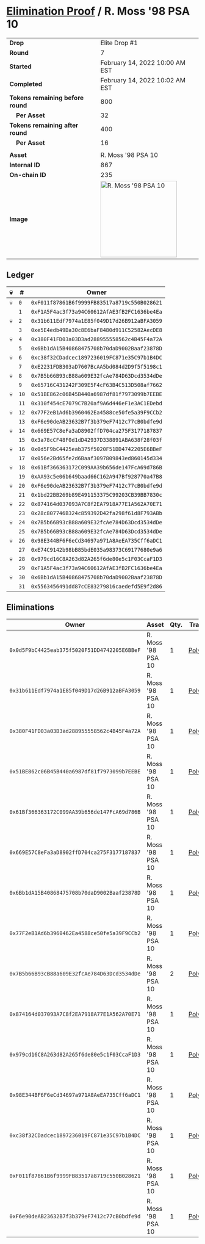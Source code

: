 # [Elimination Proof](./readme.md) / R. Moss &#039;98 PSA 10

|||
|---|---|
| **Drop** | Elite Drop #1 |
| **Round** | 7 |
| **Started** | February 14, 2022 10:00 AM EST |
| **Completed** | February 14, 2022 10:02 AM EST |
| **Tokens remaining before round** | 800 |
| **&nbsp;&nbsp;&nbsp;&nbsp;Per Asset** | 32 |
| **Tokens remaining after round** | 400 |
| **&nbsp;&nbsp;&nbsp;&nbsp;Per Asset** | 16 |
| | |
| **Asset** | R. Moss &#039;98 PSA 10 |
| **Internal ID** | 867 |
| **On-chain ID** | 235 |
| **Image** | <img src="https://tcdn.blokpax.com/95836cf2-27e6-4678-b9c4-8cfa8f671b9c/94e83ac7dcbb4642fe7e363f76bc35174f001e958e4e8d723f653508f9e60ad6.png" height="200" alt="R. Moss &#039;98 PSA 10" /> |

## Ledger

| 💀 | # | Owner |
| --- | --- | --- |
| 💀 | `0` | `0xF011f87861B6f9999FB83517a8719c550B028621` |
|  | `1` | `0xF1A5F4ac3f73a94C60612AfAE3fB2FC1636be4Ea` |
| 💀 | `2` | `0x31b611Edf7974a1E85f049D17d26B912aBFA3059` |
|  | `3` | `0xe5E4edb49Da30c8E6baF8480d911C52582AecDE8` |
| 💀 | `4` | `0x380F41FD03a03D3ad288955558562c4B45F4a72A` |
|  | `5` | `0x6Bb1dA15B40868475708b70daD9002Baaf23878D` |
| 💀 | `6` | `0xc38f32CDadcec1897236019FC871e35C97b1B4DC` |
|  | `7` | `0xE2231FDB303aD7607BcAA5bd084d2D9f5f5198c1` |
| 💀 | `8` | `0x7B5b66B93cB88a609E32fcAe784D63Dcd3534dDe` |
|  | `9` | `0x65716C431242F309E5F4cF63B4C513D508af7662` |
| 💀 | `10` | `0x51BE862c06B45B440a6987df81f7973099b7EEBE` |
|  | `11` | `0x310f454cE7079C7B20af9A6d446eF1e3AC1EDebd` |
| 💀 | `12` | `0x77F2eB1Ad6b3960462Ea4588ce50fe5a39F9CCb2` |
|  | `13` | `0xF6e90deAB23632B7f3b379eF7412c77cB0bdfe9d` |
| 💀 | `14` | `0x669E57C8eFa3aD8902ffD704ca275F3177187837` |
|  | `15` | `0x3a78cCF48F0d1dD42937D338891ABA638f28f03f` |
| 💀 | `16` | `0x0d5F9bC4425eab375f5020F51DD4742205E6BBeF` |
|  | `17` | `0x056e2Bd65fe2d6Baaf3097809843ed860145d334` |
| 💀 | `18` | `0x61Bf366363172C099AA39b656de147FcA69d786B` |
|  | `19` | `0xAA93c5e06b649baad66C162A947Bf928770a47B8` |
| 💀 | `20` | `0xF6e90deAB23632B7f3b379eF7412c77cB0bdfe9d` |
|  | `21` | `0x1bd22BB269b89E491153375C99203CB39BB7830c` |
| 💀 | `22` | `0x874164d037093A7C8f2EA7918A77E1A562A70E71` |
|  | `23` | `0x28c807746B324c859392D42fa298f61d8F793ABb` |
| 💀 | `24` | `0x7B5b66B93cB88a609E32fcAe784D63Dcd3534dDe` |
|  | `25` | `0x7B5b66B93cB88a609E32fcAe784D63Dcd3534dDe` |
| 💀 | `26` | `0x98E344BF6F6eCd34697a971A8AeEA735Cff6aDC1` |
|  | `27` | `0xE74C9142b98bB85bdE035a98373C69177680e9a6` |
| 💀 | `28` | `0x979cd16C8A263d82A265f6de80e5c1F03CcaF1D3` |
|  | `29` | `0xF1A5F4ac3f73a94C60612AfAE3fB2FC1636be4Ea` |
| 💀 | `30` | `0x6Bb1dA15B40868475708b70daD9002Baaf23878D` |
|  | `31` | `0x5563456491dd87cCE83279816caedefd5E9f2d86` |


## Eliminations

| Owner | Asset | Qty. | Transaction |
| --- | --- | --- | --- |
| `0x0d5F9bC4425eab375f5020F51DD4742205E6BBeF` | R. Moss '98 PSA 10 | 1 | [Polygonscan](https://polygonscan.com/tx/0xd32bf809c5299f7582dc889cf793c6d5921dbf64be2bccc2513af587b38d7186) |
| `0x31b611Edf7974a1E85f049D17d26B912aBFA3059` | R. Moss '98 PSA 10 | 1 | [Polygonscan](https://polygonscan.com/tx/0x6e4516a57f1f40fd92eca710c390507d9f68fd159afdc49c1de65b7328b0bce5) |
| `0x380F41FD03a03D3ad288955558562c4B45F4a72A` | R. Moss '98 PSA 10 | 1 | [Polygonscan](https://polygonscan.com/tx/0x293904a07f2e7ebc0e81501d41693528f84daaac2489c06abaa99b788fecc79f) |
| `0x51BE862c06B45B440a6987df81f7973099b7EEBE` | R. Moss '98 PSA 10 | 1 | [Polygonscan](https://polygonscan.com/tx/0x4f72a448ad7f67b40567b5c71821a2169f966c027ce43038b664e000c8537237) |
| `0x61Bf366363172C099AA39b656de147FcA69d786B` | R. Moss '98 PSA 10 | 1 | [Polygonscan](https://polygonscan.com/tx/0xdde05754932d24e35c8cad01b74fd47b6a3921661b4184072a74dc7c202ecfc0) |
| `0x669E57C8eFa3aD8902ffD704ca275F3177187837` | R. Moss '98 PSA 10 | 1 | [Polygonscan](https://polygonscan.com/tx/0x889482634585d8ffe7dc1b090b4a38a1bc819d31c934838009695f68452e8cd9) |
| `0x6Bb1dA15B40868475708b70daD9002Baaf23878D` | R. Moss '98 PSA 10 | 1 | [Polygonscan](https://polygonscan.com/tx/0xf1f098087885e94b436afb9e15ac16fd58c032c2af8ee4705a78cbe48668d9ca) |
| `0x77F2eB1Ad6b3960462Ea4588ce50fe5a39F9CCb2` | R. Moss '98 PSA 10 | 1 | [Polygonscan](https://polygonscan.com/tx/0x7eb17d0f7e86f2e310d799a1939166ba5167b386795a066760d1908cb68a51f9) |
| `0x7B5b66B93cB88a609E32fcAe784D63Dcd3534dDe` | R. Moss '98 PSA 10 | 2 | [Polygonscan](https://polygonscan.com/tx/0xaae11098bf77d6c23ea2fb64d2f363299f7d4d59e4a543784fa523f77e8fbb8b) |
| `0x874164d037093A7C8f2EA7918A77E1A562A70E71` | R. Moss '98 PSA 10 | 1 | [Polygonscan](https://polygonscan.com/tx/0xcf877e736ee78881d045760dd8fed1ab0da0afe8f34be364582ae27ca47b8082) |
| `0x979cd16C8A263d82A265f6de80e5c1F03CcaF1D3` | R. Moss '98 PSA 10 | 1 | [Polygonscan](https://polygonscan.com/tx/0xc2056e4420725f271df337c1c218e68a8c7b1b18f5f07742110c069106e32a36) |
| `0x98E344BF6F6eCd34697a971A8AeEA735Cff6aDC1` | R. Moss '98 PSA 10 | 1 | [Polygonscan](https://polygonscan.com/tx/0x273e866c14aee6629701f1b02e638e2e03ae9cec32124ca95828eee84cfa7258) |
| `0xc38f32CDadcec1897236019FC871e35C97b1B4DC` | R. Moss '98 PSA 10 | 1 | [Polygonscan](https://polygonscan.com/tx/0x9e0042953f727bcd257abf32bbbe2b1534946a39c70d8341f04ac1b53c9c0103) |
| `0xF011f87861B6f9999FB83517a8719c550B028621` | R. Moss '98 PSA 10 | 1 | [Polygonscan](https://polygonscan.com/tx/0x7a8a01cf25a977307eea3f663aa0c7d50e416fa0254919886f0f3210971888fe) |
| `0xF6e90deAB23632B7f3b379eF7412c77cB0bdfe9d` | R. Moss '98 PSA 10 | 1 | [Polygonscan](https://polygonscan.com/tx/0x9de42510235f925a2458eaad310769a0dbc954545c23c3e5927e3a491b68f8b5) |
